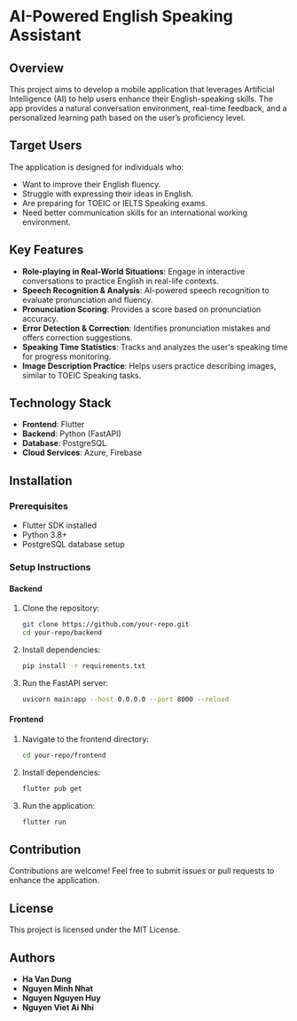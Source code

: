 # AI-Powered English Speaking Assistant  

## Overview  

This project aims to develop a mobile application that leverages Artificial Intelligence (AI) to help users enhance their English-speaking skills. The app provides a natural conversation environment, real-time feedback, and a personalized learning path based on the user’s proficiency level.  

## Target Users  

The application is designed for individuals who:  
- Want to improve their English fluency.  
- Struggle with expressing their ideas in English.  
- Are preparing for TOEIC or IELTS Speaking exams.  
- Need better communication skills for an international working environment.  

## Key Features  

- **Role-playing in Real-World Situations**: Engage in interactive conversations to practice English in real-life contexts.  
- **Speech Recognition & Analysis**: AI-powered speech recognition to evaluate pronunciation and fluency.  
- **Pronunciation Scoring**: Provides a score based on pronunciation accuracy.  
- **Error Detection & Correction**: Identifies pronunciation mistakes and offers correction suggestions.  
- **Speaking Time Statistics**: Tracks and analyzes the user's speaking time for progress monitoring.  
- **Image Description Practice**: Helps users practice describing images, similar to TOEIC Speaking tasks.  

## Technology Stack  

- **Frontend**: Flutter  
- **Backend**: Python (FastAPI)  
- **Database**: PostgreSQL  
- **Cloud Services**: Azure, Firebase  

## Installation  

### Prerequisites  
- Flutter SDK installed  
- Python 3.8+  
- PostgreSQL database setup  

### Setup Instructions  

#### Backend  
1. Clone the repository:  
   ```sh
   git clone https://github.com/your-repo.git  
   cd your-repo/backend  
   ```  
2. Install dependencies:  
   ```sh
   pip install -r requirements.txt  
   ```  
3. Run the FastAPI server:  
   ```sh
   uvicorn main:app --host 0.0.0.0 --port 8000 --reload  
   ```  

#### Frontend  
1. Navigate to the frontend directory:  
   ```sh
   cd your-repo/frontend  
   ```  
2. Install dependencies:  
   ```sh
   flutter pub get  
   ```  
3. Run the application:  
   ```sh
   flutter run  
   ```  

## Contribution  

Contributions are welcome! Feel free to submit issues or pull requests to enhance the application.  

## License  

This project is licensed under the MIT License.  

## Authors
- **Ha Van Dung**
- **Nguyen Minh Nhat**  
- **Nguyen Nguyen Huy**
- **Nguyen Viet Ai Nhi**  